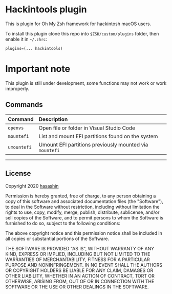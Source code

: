 Hackintools plugin
===

This is plugin for Oh My Zsh framework for hackintosh macOS users.

To install this plugin clone this repo into `$ZSH/custom/plugins` folder, then enable it in `~/.zhrc`:

```
plugins=(... hackintools)
```

# Important note

This plugin is still under development, some functions may not work or work improperly.

## Commands

| Command    | Description                                             |
|:-----------|:--------------------------------------------------------|
|`openvs`    |Open file or folder in Visual Studio Code                |
|`mountefi`  |List and mount EFI partitions found on the system        |
|`umountefi` |Umount EFI partitions previously mounted via `mountefi`  |

---

## License

Copyright 2020 [hasashin](https://github.com/hasashin)

Permission is hereby granted, free of charge, to any person obtaining a copy of this software and associated documentation files (the "Software"), to deal in the Software without restriction, including without limitation the rights to use, copy, modify, merge, publish, distribute, sublicense, and/or sell copies of the Software, and to permit persons to whom the Software is furnished to do so, subject to the following conditions:

The above copyright notice and this permission notice shall be included in all copies or substantial portions of the Software.

THE SOFTWARE IS PROVIDED "AS IS", WITHOUT WARRANTY OF ANY KIND, EXPRESS OR IMPLIED, INCLUDING BUT NOT LIMITED TO THE WARRANTIES OF MERCHANTABILITY, FITNESS FOR A PARTICULAR PURPOSE AND NONINFRINGEMENT. IN NO EVENT SHALL THE AUTHORS OR COPYRIGHT HOLDERS BE LIABLE FOR ANY CLAIM, DAMAGES OR OTHER LIABILITY, WHETHER IN AN ACTION OF CONTRACT, TORT OR OTHERWISE, ARISING FROM, OUT OF OR IN CONNECTION WITH THE SOFTWARE OR THE USE OR OTHER DEALINGS IN THE SOFTWARE.
